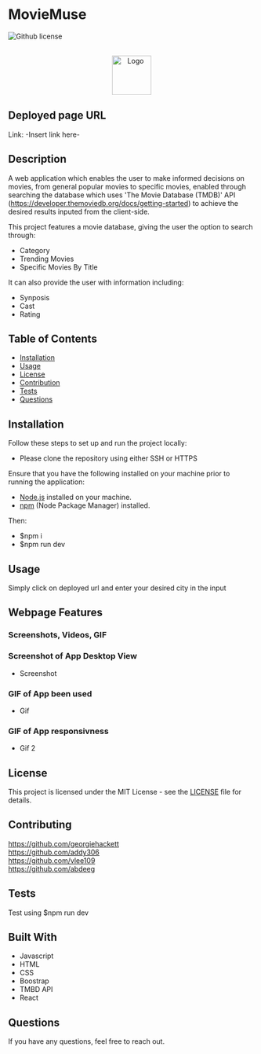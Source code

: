 # MovieMuse



![Github license](https://img.shields.io/badge/license-MIT-blue.svg)


<!-- Developer Signature and github details -->
<br />
<div align="center">
  <a href="https://github.com/addy306/prof-README-generator">
    <img src="images/AS-logo.png" alt="Logo" width="80" height="80">
  </a>
  </div>

## Deployed page URL
Link: -Insert link here-


## Description

A web application which enables the user to make informed decisions on movies, from general popular movies to specific movies, enabled through searching the database which uses 'The Movie Database (TMDB)' API (https://developer.themoviedb.org/docs/getting-started) to achieve the desired results inputed from the client-side.

This project features a movie database, giving the user the option to search through:

  * Category
  * Trending Movies
  * Specific Movies By Title

It can also provide the user with information including:
  * Synposis
  * Cast
  * Rating


## Table of Contents
- [Installation](#installation)
- [Usage](#usage)
- [License](#license)
- [Contribution](#contribution)
- [Tests](#tests)
- [Questions](#questions)

<!-- Add installation instructions here -->
## Installation 
Follow these steps to set up and run the project locally:

- Please clone the repository using either SSH or HTTPS

Ensure that you have the following installed on your machine prior to running the application:
- [Node.js](https://nodejs.org/) installed on your machine.
- [npm](https://www.npmjs.com/) (Node Package Manager) installed.

Then:
- $npm i
- $npm run dev
## Usage 
Simply click on deployed url and enter your desired city in the input 


## Webpage Features
### Screenshots, Videos, GIF

### Screenshot of App Desktop View
- Screenshot

### GIF of App been used
- Gif
### GIF of App responsivness
- Gif 2


## License
This project is licensed under the MIT License - see the [LICENSE](LICENSE) file for details.

<!-- Add contributing guidelines here -->
## Contributing

https://github.com/georgiehackett <br />
https://github.com/addy306 <br />
https://github.com/vlee109 <br />
https://github.com/abdeeg 

<!-- Add information about how to run tests here -->
## Tests 
Test using $npm run dev

## Built With
* Javascript
* HTML 
* CSS
* Boostrap
* TMBD API
* React


## Questions
If you have any questions, feel free to reach out.
